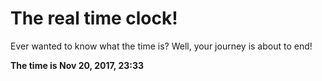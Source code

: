 # The real time clock!

Ever wanted to know what the time is? Well, your journey is about to end!

**The time is Nov 20, 2017, 23:33**